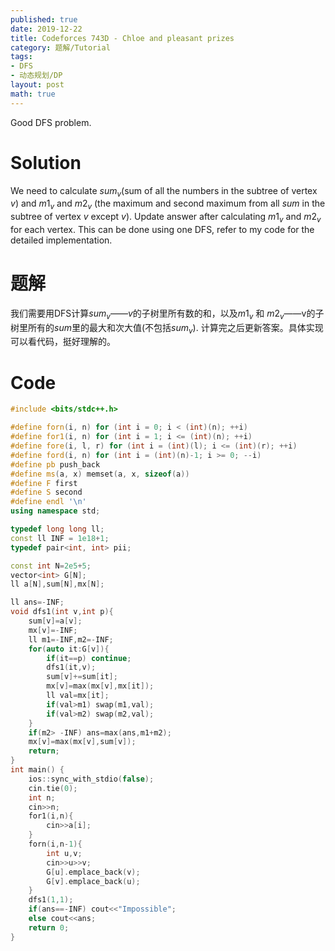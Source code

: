 ```yaml
---
published: true
date: 2019-12-22
title: Codeforces 743D - Chloe and pleasant prizes
category: 题解/Tutorial
tags: 
- DFS
- 动态规划/DP
layout: post
math: true
---
```

Good DFS problem.
<!--more-->
# Solution

We need to calculate $sum_v$(sum of all the numbers in the subtree of vertex $v$) and $m1_v$ and $m2_v$ (the maximum and second maximum from all $sum$ in the subtree of vertex $v$ except $v$). Update answer after calculating $m1_v$ and $m2_v$ for each vertex. This can be done using one DFS, refer to my code for the detailed implementation.

# 题解

我们需要用DFS计算$sum_v$——$v$的子树里所有数的和，以及$m1_v$ 和 $m2_v$——v的子树里所有的$sum$里的最大和次大值(不包括$sum_v$). 计算完之后更新答案。具体实现可以看代码，挺好理解的。

# Code
```cpp
#include <bits/stdc++.h>

#define forn(i, n) for (int i = 0; i < (int)(n); ++i)
#define for1(i, n) for (int i = 1; i <= (int)(n); ++i)
#define fore(i, l, r) for (int i = (int)(l); i <= (int)(r); ++i)
#define ford(i, n) for (int i = (int)(n)-1; i >= 0; --i)
#define pb push_back
#define ms(a, x) memset(a, x, sizeof(a))
#define F first
#define S second
#define endl '\n'
using namespace std;

typedef long long ll;
const ll INF = 1e18+1;
typedef pair<int, int> pii;

const int N=2e5+5;
vector<int> G[N];
ll a[N],sum[N],mx[N];

ll ans=-INF;
void dfs1(int v,int p){
    sum[v]=a[v];
    mx[v]=-INF;
    ll m1=-INF,m2=-INF;
    for(auto it:G[v]){
        if(it==p) continue;
        dfs1(it,v);
        sum[v]+=sum[it];
        mx[v]=max(mx[v],mx[it]);
        ll val=mx[it];
        if(val>m1) swap(m1,val);
        if(val>m2) swap(m2,val);
    }
    if(m2> -INF) ans=max(ans,m1+m2);
    mx[v]=max(mx[v],sum[v]);
    return;
}
int main() {
    ios::sync_with_stdio(false);
    cin.tie(0);
	int n;
    cin>>n;
    for1(i,n){
        cin>>a[i];
    }
    forn(i,n-1){
        int u,v;
        cin>>u>>v;
        G[u].emplace_back(v);
        G[v].emplace_back(u);
    }
    dfs1(1,1);
    if(ans==-INF) cout<<"Impossible";
    else cout<<ans;
    return 0;
}
```